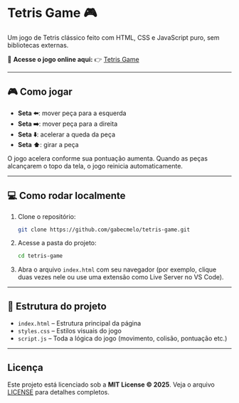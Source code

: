 # Tetris Game 🎮

Um jogo de Tetris clássico feito com HTML, CSS e JavaScript puro, sem bibliotecas externas.

🔗 **Acesse o jogo online aqui:**
👉 [Tetris Game](https://gabecmelo.github.io/tetris-game)

---

## 🎮 Como jogar

* **Seta ⬅️**: mover peça para a esquerda
* **Seta ➡️**: mover peça para a direita
* **Seta ⬇️**: acelerar a queda da peça
* **Seta ⬆️**: girar a peça

O jogo acelera conforme sua pontuação aumenta. Quando as peças alcançarem o topo da tela, o jogo reinicia automaticamente.

---

## 💻 Como rodar localmente

1. Clone o repositório:

   ```bash
   git clone https://github.com/gabecmelo/tetris-game.git
   ```

2. Acesse a pasta do projeto:

   ```bash
   cd tetris-game
   ```

3. Abra o arquivo `index.html` com seu navegador (por exemplo, clique duas vezes nele ou use uma extensão como Live Server no VS Code).

---

## 📁 Estrutura do projeto

* `index.html` – Estrutura principal da página
* `styles.css` – Estilos visuais do jogo
* `script.js` – Toda a lógica do jogo (movimento, colisão, pontuação etc.)

---

## Licença

Este projeto está licenciado sob a **MIT License © 2025**. Veja o arquivo [LICENSE](LICENSE) para detalhes completos.
